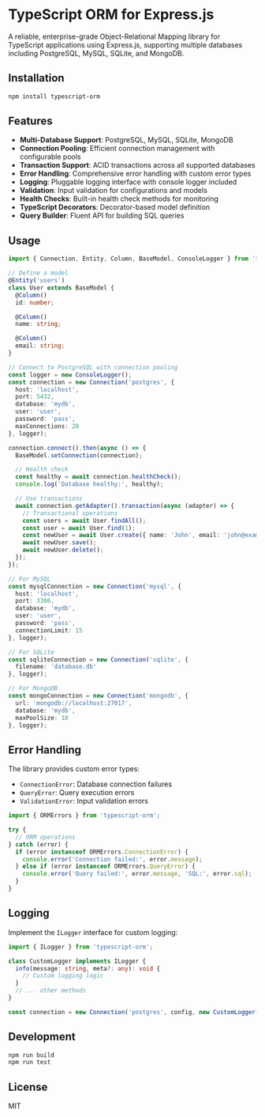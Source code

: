 # TypeScript ORM for Express.js

A reliable, enterprise-grade Object-Relational Mapping library for TypeScript applications using Express.js, supporting multiple databases including PostgreSQL, MySQL, SQLite, and MongoDB.

## Installation

```bash
npm install typescript-orm
```

## Features

- **Multi-Database Support**: PostgreSQL, MySQL, SQLite, MongoDB
- **Connection Pooling**: Efficient connection management with configurable pools
- **Transaction Support**: ACID transactions across all supported databases
- **Error Handling**: Comprehensive error handling with custom error types
- **Logging**: Pluggable logging interface with console logger included
- **Validation**: Input validation for configurations and models
- **Health Checks**: Built-in health check methods for monitoring
- **TypeScript Decorators**: Decorator-based model definition
- **Query Builder**: Fluent API for building SQL queries

## Usage

```typescript
import { Connection, Entity, Column, BaseModel, ConsoleLogger } from 'typescript-orm';

// Define a model
@Entity('users')
class User extends BaseModel {
  @Column()
  id: number;

  @Column()
  name: string;

  @Column()
  email: string;
}

// Connect to PostgreSQL with connection pooling
const logger = new ConsoleLogger();
const connection = new Connection('postgres', {
  host: 'localhost',
  port: 5432,
  database: 'mydb',
  user: 'user',
  password: 'pass',
  maxConnections: 20
}, logger);

connection.connect().then(async () => {
  BaseModel.setConnection(connection);

  // Health check
  const healthy = await connection.healthCheck();
  console.log('Database healthy:', healthy);

  // Use transactions
  await connection.getAdapter().transaction(async (adapter) => {
    // Transactional operations
    const users = await User.findAll();
    const user = await User.find(1);
    const newUser = await User.create({ name: 'John', email: 'john@example.com' });
    await newUser.save();
    await newUser.delete();
  });
});

// For MySQL
const mysqlConnection = new Connection('mysql', {
  host: 'localhost',
  port: 3306,
  database: 'mydb',
  user: 'user',
  password: 'pass',
  connectionLimit: 15
}, logger);

// For SQLite
const sqliteConnection = new Connection('sqlite', {
  filename: 'database.db'
}, logger);

// For MongoDB
const mongoConnection = new Connection('mongodb', {
  url: 'mongodb://localhost:27017',
  database: 'mydb',
  maxPoolSize: 10
}, logger);
```

## Error Handling

The library provides custom error types:

- `ConnectionError`: Database connection failures
- `QueryError`: Query execution errors
- `ValidationError`: Input validation errors

```typescript
import { ORMErrors } from 'typescript-orm';

try {
  // ORM operations
} catch (error) {
  if (error instanceof ORMErrors.ConnectionError) {
    console.error('Connection failed:', error.message);
  } else if (error instanceof ORMErrors.QueryError) {
    console.error('Query failed:', error.message, 'SQL:', error.sql);
  }
}
```

## Logging

Implement the `ILogger` interface for custom logging:

```typescript
import { ILogger } from 'typescript-orm';

class CustomLogger implements ILogger {
  info(message: string, meta?: any): void {
    // Custom logging logic
  }
  // ... other methods
}

const connection = new Connection('postgres', config, new CustomLogger());
```

## Development

```bash
npm run build
npm run test
```

## License

MIT